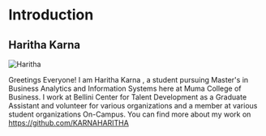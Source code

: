 # Introduction

## Haritha Karna
![Haritha](https://github.com/KARNAHARITHA/Introduction/assets/125079076/59dd9fe6-0b06-4424-b7b1-f59921690139)


Greetings Everyone!
I am Haritha Karna , a student pursuing Master's in Business Analytics and Information Systems here at Muma College of Business. I work at Bellini Center for Talent Development as a Graduate Assistant and volunteer for various organizations and a member at various student organizations On-Campus.
You can find more about my work on https://github.com/KARNAHARITHA 

